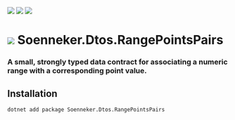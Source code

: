 ﻿[![](https://img.shields.io/nuget/v/soenneker.dtos.rangepointspairs.svg?style=for-the-badge)](https://www.nuget.org/packages/soenneker.dtos.rangepointspairs/)
[![](https://img.shields.io/github/actions/workflow/status/soenneker/soenneker.dtos.rangepointspairs/publish-package.yml?style=for-the-badge)](https://github.com/soenneker/soenneker.dtos.rangepointspairs/actions/workflows/publish-package.yml)
[![](https://img.shields.io/nuget/dt/soenneker.dtos.rangepointspairs.svg?style=for-the-badge)](https://www.nuget.org/packages/soenneker.dtos.rangepointspairs/)

# ![](https://user-images.githubusercontent.com/4441470/224455560-91ed3ee7-f510-4041-a8d2-3fc093025112.png) Soenneker.Dtos.RangePointsPairs
### A small, strongly typed data contract for associating a numeric range with a corresponding point value.

## Installation

```
dotnet add package Soenneker.Dtos.RangePointsPairs
```
